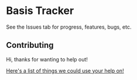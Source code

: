 # Basis Tracker

See the Issues tab for progress, features, bugs, etc.

## Contributing

Hi, thanks for wanting to help out!

[Here's a list of things we could use your help on!](https://gitlab.com/basisproject/tracker/issues?scope=all&utf8=%E2%9C%93&state=opened&milestone_title=Any&label_name[]=help-wanted)

